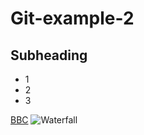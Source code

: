 # Git-example-2
## Subheading

- 1
- 2
- 3

[BBC](https://bbc.co.uk)
![Waterfall](https://www.ionos.com/digitalguide/fileadmin/DigitalGuide/Screenshots_2019/wasserfallmodell-EN-1.jpg)
